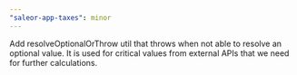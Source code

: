 ```yaml
---
"saleor-app-taxes": minor
---
```


Add resolveOptionalOrThrow util that throws when not able to resolve an optional value. It is used for critical values from external APIs that we need for further calculations.
